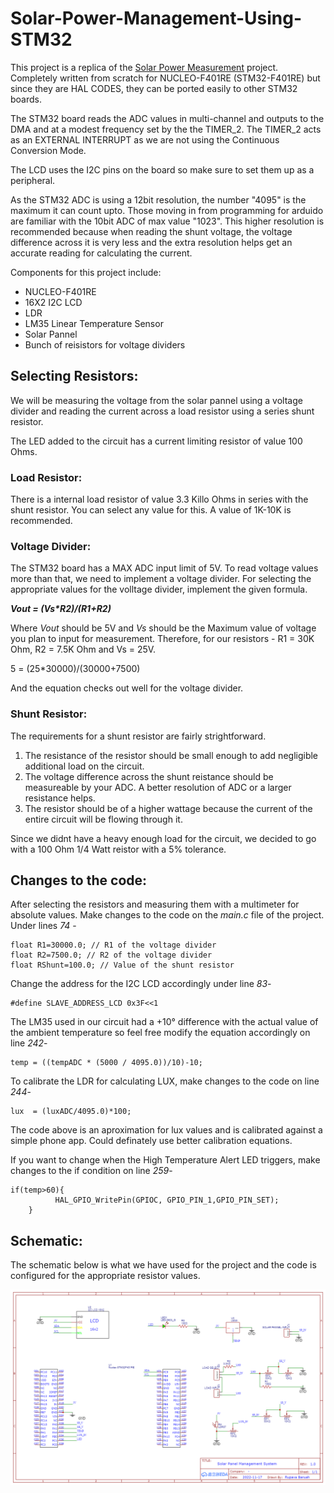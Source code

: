 # **Solar-Power-Management-Using-STM32**

This project is a replica of the [Solar Power Measurement](https://nevonprojects.com/solar-power-measurement-system-using-arm-cortex/) project.
Completely written from scratch for NUCLEO-F401RE (STM32-F401RE) but since they are HAL CODES, they can be ported easily to other STM32 boards.

The STM32 board reads the ADC values in multi-channel and outputs to the DMA and at a modest frequency set by the the TIMER_2. The TIMER_2 acts as an EXTERNAL INTERRUPT as we are not using the Continuous Conversion Mode.

The LCD uses the I2C pins on the board so make sure to set them up as a peripheral. 

As the STM32 ADC is using a 12bit resolution, the number "4095" is the maximum it can count upto. Those moving in from programming for arduido are familiar with the 10bit ADC of max value "1023". This higher resolution is recommended because when reading the shunt voltage, the voltage difference across it is very less and the extra resolution helps get an accurate reading for calculating the current. 

Components for this project include:
* NUCLEO-F401RE
* 16X2 I2C LCD
* LDR
* LM35 Linear Temperature Sensor
* Solar Pannel
* Bunch of reisistors for voltage dividers

## **Selecting Resistors:**
We will be measuring the voltage from the solar pannel using a voltage divider and reading the current across a load resistor using a series shunt resistor.

The LED added to the circuit has a current limiting resistor of value 100 Ohms.

### **Load Resistor:**
There is a internal load resistor of value 3.3 Killo Ohms in series with the shunt resistor. You can select any value for this. A value of 1K-10K is recommended.

### **Voltage Divider:**
The STM32 board has a MAX ADC input limit of 5V. To read voltage values more than that, we need to implement a voltage divider. For selecting the appropriate values for the volltage divider, implement the given formula.

**_Vout = (Vs*R2)/(R1+R2)_**

Where _Vout_ should be 5V and _Vs_ should be the Maximum value of voltage you plan to input for measurement.
Therefore, for our resistors -
R1 = 30K Ohm, R2 = 7.5K Ohm and Vs = 25V.

5 = (25*30000)/(30000+7500)

And the equation checks out well for the voltage divider.

### **Shunt Resistor:**

The requirements for a shunt resistor are fairly strightforward.
1. The resistance of the resistor should be small enough to add negligible additional load  on the circuit.
1. The voltage difference across the shunt reistance should be measureable by your ADC. A better resolution of ADC or a larger resistance helps.
1. The resistor should be of a higher wattage because the current of the entire circuit will be flowing through it.

Since we didnt have a heavy enough load for the circuit, we decided to go with a 100 Ohm 1/4 Watt reistor with a 5% tolerance.

## **Changes to the code:**

After selecting the resistors and measuring them with a multimeter for absolute values. Make changes to the code on the _main.c_ file of the project. Under lines _74_ -

```
float R1=30000.0; // R1 of the voltage divider
float R2=7500.0; // R2 of the voltage divider
float RShunt=100.0; // Value of the shunt resistor
```
Change the address for the I2C LCD accordingly under line _83_-
```
#define SLAVE_ADDRESS_LCD 0x3F<<1
```

The LM35 used in our circuit had a +10° difference with the actual value of the ambient temperature so feel free modify the equation accordingly on line _242_-
```
temp = ((tempADC * (5000 / 4095.0))/10)-10;
```
To calibrate the LDR for calculating LUX, make changes to the code on line _244_-
```
lux  = (luxADC/4095.0)*100;
```
The code above is an aproximation for lux values and is calibrated against a simple phone app. Could definately use better calibration equations.

If you want to change when the High Temperature Alert LED triggers, make changes to the if condition on line _259_-
```
if(temp>60){
		  HAL_GPIO_WritePin(GPIOC, GPIO_PIN_1,GPIO_PIN_SET);
	}
```

## Schematic:
The schematic below is what we have used for the project and the code is configured for the appropriate resistor values.

![schematic](https://github.com/rupava/Solar-Power-Management-Using-STM32/blob/main/Schematic_SPMS_2_2022-11-20.png)
